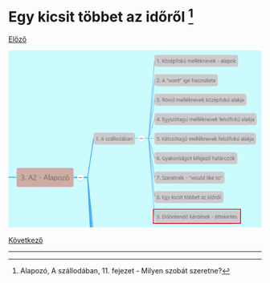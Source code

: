 # Egy kicsit többet az időről [^1]

[Előző](7.md)

![3.1](../images/3.1.png)



[Következő](9.md)

---
[^1]: Alapozó, A szállodában, 11. fejezet - Milyen szobát szeretne?